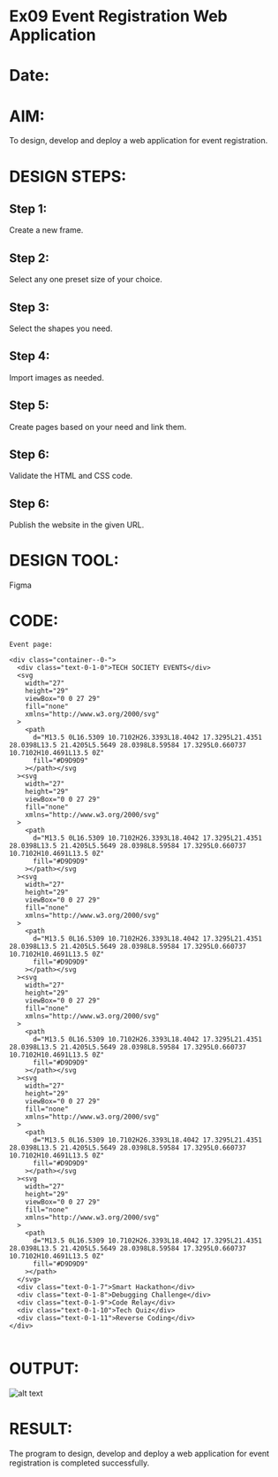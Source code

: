 # Ex09 Event Registration Web Application
# Date:
# AIM:
To design, develop and deploy a web application for event registration.

# DESIGN STEPS:
## Step 1:
Create a new frame.

## Step 2:
Select any one preset size of your choice.

## Step 3:
Select the shapes you need.

## Step 4:
Import images as needed.

## Step 5:
Create pages based on your need and link them.

## Step 6:
Validate the HTML and CSS code.

## Step 6:
Publish the website in the given URL.

# DESIGN TOOL:
Figma

# CODE:

```
Event page:

<div class="container--0-">
  <div class="text-0-1-0">TECH SOCIETY EVENTS</div>
  <svg
    width="27"
    height="29"
    viewBox="0 0 27 29"
    fill="none"
    xmlns="http://www.w3.org/2000/svg"
  >
    <path
      d="M13.5 0L16.5309 10.7102H26.3393L18.4042 17.3295L21.4351 28.0398L13.5 21.4205L5.5649 28.0398L8.59584 17.3295L0.660737 10.7102H10.4691L13.5 0Z"
      fill="#D9D9D9"
    ></path></svg
  ><svg
    width="27"
    height="29"
    viewBox="0 0 27 29"
    fill="none"
    xmlns="http://www.w3.org/2000/svg"
  >
    <path
      d="M13.5 0L16.5309 10.7102H26.3393L18.4042 17.3295L21.4351 28.0398L13.5 21.4205L5.5649 28.0398L8.59584 17.3295L0.660737 10.7102H10.4691L13.5 0Z"
      fill="#D9D9D9"
    ></path></svg
  ><svg
    width="27"
    height="29"
    viewBox="0 0 27 29"
    fill="none"
    xmlns="http://www.w3.org/2000/svg"
  >
    <path
      d="M13.5 0L16.5309 10.7102H26.3393L18.4042 17.3295L21.4351 28.0398L13.5 21.4205L5.5649 28.0398L8.59584 17.3295L0.660737 10.7102H10.4691L13.5 0Z"
      fill="#D9D9D9"
    ></path></svg
  ><svg
    width="27"
    height="29"
    viewBox="0 0 27 29"
    fill="none"
    xmlns="http://www.w3.org/2000/svg"
  >
    <path
      d="M13.5 0L16.5309 10.7102H26.3393L18.4042 17.3295L21.4351 28.0398L13.5 21.4205L5.5649 28.0398L8.59584 17.3295L0.660737 10.7102H10.4691L13.5 0Z"
      fill="#D9D9D9"
    ></path></svg
  ><svg
    width="27"
    height="29"
    viewBox="0 0 27 29"
    fill="none"
    xmlns="http://www.w3.org/2000/svg"
  >
    <path
      d="M13.5 0L16.5309 10.7102H26.3393L18.4042 17.3295L21.4351 28.0398L13.5 21.4205L5.5649 28.0398L8.59584 17.3295L0.660737 10.7102H10.4691L13.5 0Z"
      fill="#D9D9D9"
    ></path></svg
  ><svg
    width="27"
    height="29"
    viewBox="0 0 27 29"
    fill="none"
    xmlns="http://www.w3.org/2000/svg"
  >
    <path
      d="M13.5 0L16.5309 10.7102H26.3393L18.4042 17.3295L21.4351 28.0398L13.5 21.4205L5.5649 28.0398L8.59584 17.3295L0.660737 10.7102H10.4691L13.5 0Z"
      fill="#D9D9D9"
    ></path>
  </svg>
  <div class="text-0-1-7">Smart Hackathon</div>
  <div class="text-0-1-8">Debugging Challenge</div>
  <div class="text-0-1-9">Code Relay</div>
  <div class="text-0-1-10">Tech Quiz</div>
  <div class="text-0-1-11">Reverse Coding</div>
</div>


```
# OUTPUT:

![alt text](<../Pictures/Screenshots/Screenshot 2025-10-04 221548.png>)

# RESULT:
The program to design, develop and deploy a web application for event registration is completed successfully.
